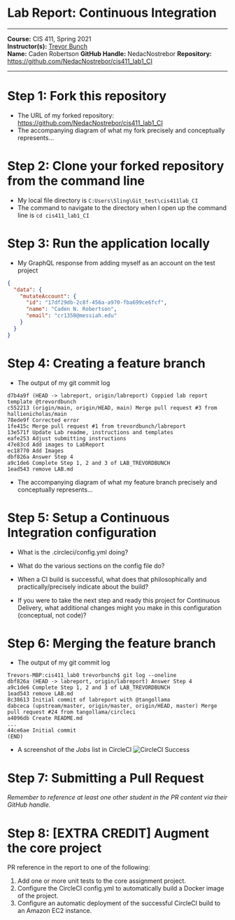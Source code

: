 # Lab Report: Continuous Integration
___
**Course:** CIS 411, Spring 2021  
**Instructor(s):** [Trevor Bunch](https://github.com/trevordbunch)  
**Name:** Caden Robertson
**GitHub Handle:** NedacNostrebor
**Repository:** https://github.com/NedacNostrebor/cis411_lab1_CI
___

# Step 1: Fork this repository
- The URL of my forked repository: https://github.com/NedacNostrebor/cis411_lab1_CI
- The accompanying diagram of what my fork precisely and conceptually represents...

# Step 2: Clone your forked repository from the command line  
- My local file directory is ```C:Users\Sling\Git_test\cis411lab_CI```
- The command to navigate to the directory when I open up the command line is ```cd cis411_lab1_CI```

# Step 3: Run the application locally
- My GraphQL response from adding myself as an account on the test project
``` json
{
  "data": {
    "mutateAccount": {
      "id": "17df29db-2c8f-456a-a970-fba699ce6fcf",
      "name": "Caden N. Robertson",
      "email": "cr1350@messiah.edu"
    }
  }
}
```

# Step 4: Creating a feature branch
- The output of my git commit log
```
d7b4a9f (HEAD -> labreport, origin/labreport) Coppied lab report template @trevordbunch
c552213 (origin/main, origin/HEAD, main) Merge pull request #3 from hallienicholas/main
78ede9f Corrected error
1fe415c Merge pull request #1 from trevordbunch/labreport
13e571f Update Lab readme, instructions and templates
eafe253 Adjust submitting instructions
47e83cd Add images to LabReport
ec18770 Add Images
dbf826a Answer Step 4
a9c1de6 Complete Step 1, 2 and 3 of LAB_TREVORDBUNCH
1ead543 remove LAB.md
```
- The accompanying diagram of what my feature branch precisely and conceptually represents...

# Step 5: Setup a Continuous Integration configuration
- What is the .circleci/config.yml doing?  


- What do the various sections on the config file do?  
   

- When a CI build is successful, what does that philosophically and practically/precisely indicate about the build?  
   

- If you were to take the next step and ready this project for Continuous Delivery, what additional changes might you make in this configuration (conceptual, not code)?  
   

# Step 6: Merging the feature branch
* The output of my git commit log
```
Trevors-MBP:cis411_lab0 trevorbunch$ git log --oneline
dbf826a (HEAD -> labreport, origin/labreport) Answer Step 4
a9c1de6 Complete Step 1, 2 and 3 of LAB_TREVORDBUNCH
1ead543 remove LAB.md
8c38613 Initial commit of labreport with @tangollama
dabceca (upstream/master, origin/master, origin/HEAD, master) Merge pull request #24 from tangollama/circleci
a4096db Create README.md
...
44ce6ae Initial commit
(END)
```

* A screenshot of the _Jobs_ list in CircleCI
![CircleCI Success](../assets/circleci_success.png)

# Step 7: Submitting a Pull Request
_Remember to reference at least one other student in the PR content via their GitHub handle._



# Step 8: [EXTRA CREDIT] Augment the core project
PR reference in the report to one of the following:
1. Add one or more unit tests to the core assignment project. 
2. Configure the CircleCI config.yml to automatically build a Docker image of the project.
3. Configure an automatic deployment of the successful CircleCI build to an Amazon EC2 instance.
